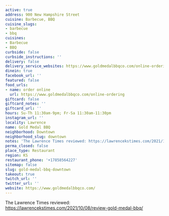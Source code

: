 ```yaml
---
active: true
address: 900 New Hampshire Street
cuisine: Barbecue, BBQ
cuisine_slugs:
- barbecue
- bbq
cuisines:
- Barbecue
- BBQ
curbside: false
curbside_instructions: ''
delivery: false
delivery_service_websites: https://www.goldmedalbbqco.com/online-ordering
dinein: true
facebook_url: ''
featured: false
food_urls:
- name: order online
  url: https://www.goldmedalbbqco.com/online-ordering
giftcard: false
giftcard_notes: ''
giftcard_url: ''
hours: Su-Th 11:30am-9pm; Fr-Sa 11:30am-11:30pm
instagram_url: ''
locality: Lawrence
name: Gold Medal BBQ
neighborhood: Downtown
neighborhood_slug: downtown
notes: 'The Lawrence Times reviewed: https://lawrencekstimes.com/2021/10/08/review-gold-medal-bbq/ '
perma_closed: false
place_type: Restaurant
region: KS
restaurant_phone: '+17858564227'
sitemap: false
slug: gold-medal-bbq-downtown
takeout: true
twitch_url: ''
twitter_url: ''
website: https://www.goldmedalbbqco.com/
---
```


The Lawrence Times reviewed: https://lawrencekstimes.com/2021/10/08/review-gold-medal-bbq/